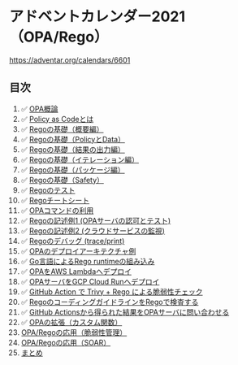# アドベントカレンダー2021（OPA/Rego）

https://adventar.org/calendars/6601

## 目次

1. ✅ [OPA概論](../articles/69553e82b34c20.md)
1. ✅ [Policy as Codeとは](../articles/94e456baf9ffec.md)
1. ✅ [Regoの基礎（概要編）](../articles/5b1cd56b4b3f4f.md)
1. ✅ [Regoの基礎（PolicyとData）](../articles/752b9234af7cc8.md)
1. ✅ [Regoの基礎（結果の出力編）](../articles/c24085137ca798.md)
1. ✅ [Regoの基礎（イテレーション編）](../articles/b0d3c7f7377609.md)
1. ✅ [Regoの基礎（パッケージ編）](../articles/2fccdcd07b874e.md)
1. ✅ [Regoの基礎（Safety）](../articles/075920f4a0529e.md)
1. ✅ [Regoのテスト](../articles/85c9992f601068.md)
1. ✅ [Regoチートシート](../articles/07525213a6c3ff.md)
1. ✅ [OPAコマンドの利用](../articles/f00d3ca12e4102.md)
1. ✅ [Regoの記述例1 (OPAサーバの認可とテスト)](../articles/a8ce41c66a2fcc.md)
1. ✅ [Regoの記述例2 (クラウドサービスの監視)](../articles/24a74292150fff.md)
1. ✅ [Regoのデバッグ (trace/print)](../articles/89ce7831c245ef.md)
1. ✅ [OPAのデプロイアーキテクチャ例](../articles/0b401a4be783e8.md)
1. ✅ [Go言語によるRego runtimeの組み込み](../articles/ca51a5e5da72f4.md)
1. ✅ [OPAをAWS Lambdaへデプロイ](../articles/759d47f17ebd2e.md)
1. ✅ [OPAサーバをGCP Cloud Runへデプロイ](../articles/f305204605a7cf.md)
1. ✅ [GitHub Action で Trivy + Rego による脆弱性チェック](../articles/a8f8aac0ae6fb9.md)
1. ✅ [RegoのコーディングガイドラインをRegoで検査する](../articles/e0ab95bfd4da4d.md)
1. ✅ [GitHub Actionsから得られた結果をOPAサーバに問い合わせる](../articles/1311288523dad2.md)
1. ✅ [OPAの拡張（カスタム関数）](../articles/647dcd83039503.md)
1. [OPA/Regoの応用（脆弱性管理）](../articles/27e5915a362697.md)
1. [OPA/Regoの応用（SOAR）](../articles/1755527e782183.md)
1. [まとめ](../articles/0a74f409faa07d.md)
